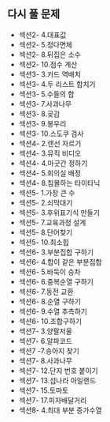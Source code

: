 ## 다시 풀 문제

- 섹션2- 4.대표값
- 섹션2- 5.정다면체
- 섹션2- 8.뒤집은 소수
- 섹션2- 10.점수 계산
- 섹션3- 3.카드 역배치
- 섹션3- 4.두 리스트 합치기
- 섹션3- 5.수들의 합
- 섹션3- 7.사과나무
- 섹션3- 8.곶감
- 섹션3- 9.봉우리
- 섹션3- 10.스도쿠 검사
- 섹션4- 2.랜선 자르기
- 섹션4- 3.뮤직 비디오
- 섹션4- 4.마굿간 정하기
- 섹션4- 5.회의실 배정
- 섹션4- 8.침몰하는 타이타닉
- 섹션5- 1.가장 큰 수
- 섹션5- 2.쇠막대기
- 섹션5- 3.후위표기식 만들기
- 섹션5- 7.교육과정 설계
- 섹션5- 8.단어찾기
- 섹션5- 10.최소힙
- 섹션6- 3.부분집합 구하기
- 섹션6- 4.합이 같은 부분집합
- 섹션6- 5.바둑이 승차
- 섹션6- 6.중복순열 구하기
- 섹션6- 7.동전 교환
- 섹션6- 8.순열 구하기
- 섹션6- 9.수열 추측하기
- 섹션6- 10.조합구하기
- 섹션7- 3.양팔저울
- 섹션7- 6.알파코드
- 섹션7 -7.송아지 찾기
- 섹션7- 8.사과나무
- 섹션7- 12.단지 번호 붙이기
- 섹션7- 13.섬나라 아일랜드
- 섹션7- 15.토마토
- 섹션7- 17.피자배달거리
- 섹션8- 4.최대 부분 증가수열